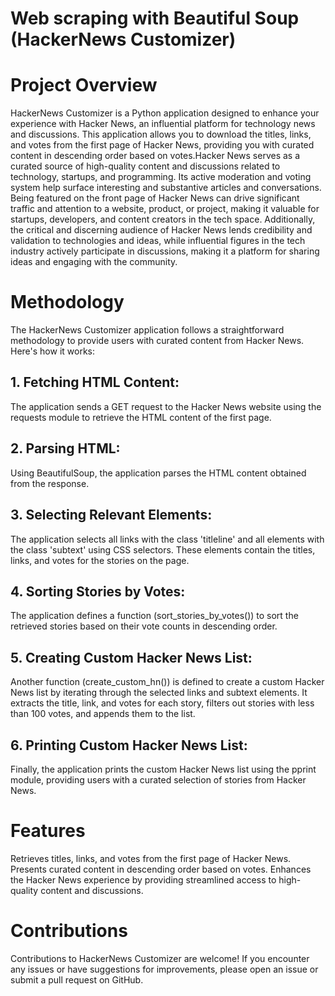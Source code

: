# Web scraping with Beautiful Soup (HackerNews Customizer)

# Project Overview
HackerNews Customizer is a Python application designed to enhance your experience with Hacker News, an influential platform for technology news and discussions. 
This application allows you to download the titles, links, and votes from the first page of Hacker News, providing you with curated content in descending order 
based on votes.Hacker News serves as a curated source of high-quality content and discussions related to technology, startups, and programming. Its active moderation and 
voting system help surface interesting and substantive articles and conversations. Being featured on the front page of Hacker News can drive significant 
traffic and attention to a website, product, or project, making it valuable for startups, developers, and content creators in the tech space. Additionally, 
the critical and discerning audience of Hacker News lends credibility and validation to technologies and ideas, while influential figures in the tech 
industry actively participate in discussions, making it a platform for sharing ideas and engaging with the community.

# Methodology
The HackerNews Customizer application follows a straightforward methodology to provide users with curated content from Hacker News. Here's how it works:

## 1. Fetching HTML Content: 
The application sends a GET request to the Hacker News website using the requests module to retrieve the HTML content of the first page.

## 2. Parsing HTML: 
Using BeautifulSoup, the application parses the HTML content obtained from the response.

## 3. Selecting Relevant Elements: 
The application selects all links with the class 'titleline' and all elements with the class 'subtext' using CSS selectors. 
These elements contain the titles, links, and votes for the stories on the page.

## 4. Sorting Stories by Votes: 
The application defines a function (sort_stories_by_votes()) to sort the retrieved stories based on their vote counts in descending order.

## 5. Creating Custom Hacker News List: 
Another function (create_custom_hn()) is defined to create a custom Hacker News list by iterating through the selected links and subtext elements. 
It extracts the title, link, and votes for each story, filters out stories with less than 100 votes, and appends them to the list.

## 6. Printing Custom Hacker News List: 
Finally, the application prints the custom Hacker News list using the pprint module, providing users with a curated selection of stories from Hacker News.

# Features

Retrieves titles, links, and votes from the first page of Hacker News.
Presents curated content in descending order based on votes.
Enhances the Hacker News experience by providing streamlined access to high-quality content and discussions.

# Contributions
Contributions to HackerNews Customizer are welcome! If you encounter any issues or have suggestions for improvements, please open an issue or submit a pull request on GitHub.
